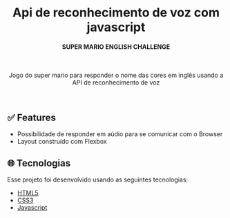 <h1 align="center">
    Api de reconhecimento de voz com javascript
</h1>

<h4 align="center">SUPER MARIO ENGLISH CHALLENGE</h4> 
</br>
<p align="center">Jogo do super mario para responder o nome das cores em inglês usando a API de reconhecimento de voz</p>
</br>

## :white_check_mark: Features

* Possibilidade de responder em aúdio para se comunicar com o Browser
* Layout construído com Flexbox

## :globe_with_meridians: Tecnologias

Esse projeto foi desenvolvido usando as seguintes tecnologias:

-  [HTML5](https://developer.mozilla.org/pt-BR/docs/Web/HTML/HTML5)
-  [CSS3](https://developer.mozilla.org/pt-BR/docs/Archive/CSS3)
-  [Javascript](https://developer.mozilla.org/pt-BR/docs/Aprender/JavaScript)
